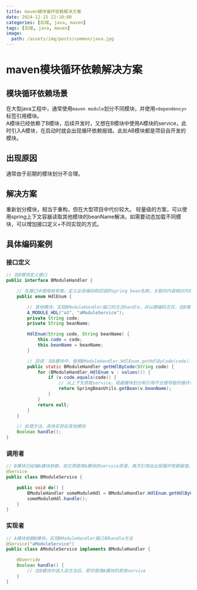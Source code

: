 ```yaml
---
title: maven模块循环依赖解决方案
date: 2024-12-15 22:10:00
categories: [后端, java, maven]
tags: [后端, java, maven]
image:
  path: /assets/img/posts/common/java.jpg
---
```


# maven模块循环依赖解决方案

## 模块循环依赖场景
在大型java工程中，通常使用`maven module`划分不同模块，并使用`<dependency>`标签引用模块。   
A模块已经依赖了B模块，后续开发时，又想在B模块中使用A模块的service，此时引入A模块，在启动时就会出现循环依赖报错。此处AB模块都是项目自开发的模块。

## 出现原因
通常由于前期的模块划分不合理。

## 解决方案
重新划分模块，相当于重构，但在大型项目中代价较大。
轻量级的方案，可以使用spring上下文容器读取其他模块的beanName解决。如需要动态加载不同模块，可以增加接口定义+不同实现的方式。

## 具体编码案例
### 接口定义
```java
// 在B模块定义接口
public interface BModuleHandler {

    // 在接口中使用枚举类，定义业务编码和回调的spring bean名称。关联的内容相对内聚，实现在一处地方统一定义和使用，避免使用额外的常量类定义
    public enum HdlEnum {

        // 其他模块，实现BModuleHandler接口的方法handle，并以硬编码方式，在B模块此处添加注册自定义处理器
        A_MODULE_HDL("a1", "aModuleService");
        private String code;
        private String beanName;

        HdlEnum(String code, String beanName) {
            this.code = code;
            this.beanName = beanName;
        }

        // 回调：在B模块中，使用BModuleHandler.HdlEnum.getHdlByCode(code).handle()方式，调用其他模块
        public static BModuleHandler getHdlByCode(String code) {
            for (BModuleHandler.HdlEnum v : values()) {
                if (v.code.equals(code)) {
                    // 从上下文获取service，规避模块划分和引用不合理导致的循环依赖冲突问题
                    return SpringBeanUtils.getBean(v.beanName);
                }
            }
            return null;
        }
    }

    // 处理方法，具体实现在其他模块
    Boolean handle();
}
```

### 调用者
```java
// B模块已经被A模块依赖，但又想使用A模块的service资源，再次引用会出现循环依赖报错。可以使用回调方式解决。
@Service
public class BModuleService {

    public void do() {
        BModuleHandler someModuleHdl = BModuleHandler.HdlEnum.getHdlByCode(code);
        someModuleHdl.handle();
    }
}
```

### 实现者
```java
// A模块依赖B模块，实现BModuleHandler接口和handle方法
@Service("aModuleService")
public class AModuleService implements BModuleHandler {

    @Override
    Boolean handle() {
        // 在B模块中进入该方法后，即可使用A模块的其他service
    }
}
```